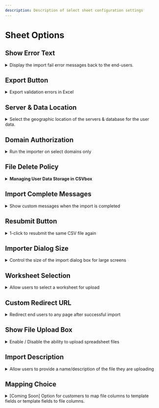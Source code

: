 ```yaml
---
description: Description of select sheet configuration settings
---
```


# Sheet Options

## Show Error Text

<details>

<summary>Display the import fail error messages back to the end-users.</summary>

<img src="../.gitbook/assets/error option.jpg" alt="" data-size="original">

To see the errors, the users will have to click the 'See Errors' button on the import complete screen.

<img src="../.gitbook/assets/errorlist.jpg" alt="" data-size="original">

</details>

## Export Button

<details>

<summary>Export validation errors in Excel</summary>

With this option, you can enable/disable the **Export** button on the verify data screen. Your users can export data to Excel while keeping the error highlighting and error messages. This helps to resolve the errors in the Excel sheet and quickly re-upload the file in CSVbox.

![](<../.gitbook/assets/Export settings.jpg>)

<img src="../.gitbook/assets/Export button.jpg" alt="" data-size="original">

![](../.gitbook/assets/Excel1.png)

</details>

## Server & Data Location

<details>

<summary>Select the geographic location of the servers &#x26; database for the user data.</summary>

Data residency refers to where the data is stored in a geographical location. The location is important usually for regulatory or policy reasons.

You have the option to select the storage location of the data uploaded by your users.

Go to **Edit Sheets** > **Options** > **Privacy & Security** section > Select the location from the dropdown.

<img src="../.gitbook/assets/locations.png" alt="" data-size="original">

The US is the default location. The other option is Europe (Germany.)

The data uploaded by the users will then pass through servers and get stored in the database situated in the selected location only.

Note, that you also have the option to not store the data at all.

The long-lived data about the import and the user files is not covered under the selected location. It mainly consists of supplementary log data helpful for troubleshooting and analyzing the import processes. This data does not include any original data from inside the user files.\
\
The image below shows how the data will flow if you select Europe as the data residency location.

<img src="../.gitbook/assets/data flow location (1).svg" alt="" data-size="original">

</details>

## Domain Authorization

<details>

<summary>Run the importer on select domains only</summary>

You can provide a list of authorized _domains/sub-domains_ for embedding the importer. The embedded importer will work on the whitelisted domains only.

Go to **Edit Sheets** > **Options** > **Authorized Domains** > Add the domain/subdomains

![](../.gitbook/assets/domains.jpg)

* If you do not whitelist any domain, then the importer embed will work on all the domains. This is the default configuration.
*   You can use the "\*" wildcard prefix to include any subdomain. A few examples:

    | Text              | Valid                        | Invalid                              |
    | ----------------- | ---------------------------- | ------------------------------------ |
    | exampleco.com     | exampleco.com                | www.exampleco.com, app.exampleco.com |
    | www.exampleco.com | www.exampleco.com            | exampleco.com, app.exampleco.com     |
    | app.exampleco.com | app.exampleco.com            | exampleco.com, www.exampleco.com     |
    | \*.exampleco.com  | all exampleco.com subdomains |                                      |

If a domain fails validation then the user will see the error screen as below:![](../.gitbook/assets/udo.jpg)

</details>

## File Delete Policy

<details>

<summary><strong>Managing User Data Storage in CSVbox</strong></summary>

You have the option to either enable or disable the storage of the user uploaded data in CSVbox. This decision can be made based on privacy preferences or specific sheet requirements.

<img src="../.gitbook/assets/image (16).png" alt="" data-size="original">

* **Do not store the file**: By enabling this option, the user-uploaded data will not be stored in the CSVbox datastore.
* **Store data**: Data will be stored on CSVbox storage. It will be auto deleted after one month.

</details>

## Import Complete Messages

<details>

<summary>Show custom messages when the import is completed</summary>

You can show customized success or failure messages when the import is complete. <img src="../.gitbook/assets/custom messages.jpg" alt="" data-size="original">

The messages can be:

1. **Static** - Any fixed text as per your requirements.
2. **Dynamic** - Provide an API to fetch the message text in real-time. The importer will append metadata (`import_id`, `sheet_id`) to the API as query parameters. This will help determine the context and return relevant messages.

</details>

## Resubmit Button

<details>

<summary>1-click to resubmit the same CSV file again</summary>

With this option, you can show or hide the Resubmit button on the Import Success screen.

The Resubmit button triggers a new import pushing the same file with the same import configuration.

This is useful during testing and debugging. You don't have to upload the file, match columns and confirm data for importing the file. Simply click the Resubmit button and push the file to the same destination.

![](<../.gitbook/assets/resubmit button.jpg>)



</details>

## Importer Dialog Size

<details>

<summary>Control the size of the import dialog box for large screens</summary>

Based on your import data structure (# of columns) you can pick between two import dialog sizes:

1.  Medium

    <figure><img src="../.gitbook/assets/medium_screen.jpg" alt=""><figcaption><p>Medium size</p></figcaption></figure>
2.  Large

    <figure><img src="../.gitbook/assets/large_screen.jpg" alt=""><figcaption><p>Large size</p></figcaption></figure>

To change the size go to sheet settings > display > Importer Dialog Size

![](<../.gitbook/assets/select size.jpg>)

Note: The dialog size configuration will be applicable for large (desktop) screens only. For smaller screens the dialog will always occupy the entire screen.

</details>

## Worksheet Selection

<details>

<summary>Allow users to select a worksheet for upload</summary>

There can be a case where the uploaded Excel file contains multiple worksheets. You can allow the users to select a worksheet for upload.

To activate worksheet selection go to sheet settings > display > File Upload > Select '**Yes**' for **Allow Worksheet Selection** option.

<img src="../.gitbook/assets/multi selection.jpg" alt="" data-size="original">

If the **Allow Worksheet Selection** option is set to '**No**' then the first worksheet will be picked up by default.

</details>

## Custom Redirect URL

<details>

<summary>Redirect end users to any page after successful import</summary>

You have the ability to specify a custom URL for redirection upon successful import completion. This enhancement is designed to provide greater flexibility and streamline your workflow by directing users to a specific page immediately after the successful import.

![](../.gitbook/assets/redirect_url.jpg)



</details>

## Show File Upload Box

<details>

<summary>Enable / Disable the ability to upload spreadsheet files</summary>

There can be a case where you need to disable user file uploads to allow only copy-pasting of the data in CSVbox. In such cases, you can hide the File Upload Box and only show the users the Copy-Paste data option.

To hide the File Upload Box go to sheet settings > display > File Upload > Select '**No**' for '**Show File Upload Box?**' option.

</details>

## Import Description

<details>

<summary>Allow users to provide a name/description of the file they are uploading</summary>

Enable users to input a name or a description for their uploaded files. File names like "contacts.csv" or "Import 123.xlsx" lack context. More descriptive labels such as "Texas Customers" or "Parts from 2022 Catalog" enhance the clarity and utility of the import.

The description input box will be visible if enabled after the user selects the file.\
\
&#x20;<img src="../.gitbook/assets/file_description (1).png" alt="" data-size="original">

The description will be pushed along with the row data at the end destination. The data will be available in the **import\_description** property:

```
    "import_id": 79418895,
    "sheet_id": 575,
    "sheet_name": "Products234248",
    "import_description": "Product Catalogue Jan 2024", 
    "env_name": "default", 
    "destination_type": "webhook",
```

The following destinations are supported:

1. API/Webhook
2. Zapier
3. [Data at Client](../getting-started/3.-receive-data.md#data-on-the-client-side)
4. [Import Complete Webhook](../getting-started/3.-receive-data.md#import-complete-webhook)

To enable the description input box:

Go to Sheet Settings > Display Tab > Select 'File Upload' Page > Go to 'Show import description' option > Select 'Yes'

![](../.gitbook/assets/import_description_option.jpg)

By default his feature is turned OFF.

A minimum of 3 characters and a maximum of 100 characters is required.&#x20;



</details>

## Mapping Choice

<details>

<summary>[Coming Soon] Option for customers to map file columns to template fields or template fields to file columns.</summary>

**Mapping Choice** feature gives users greater flexibility in mapping file columns to template fields—or vice versa.

#### How It Works:

By default, on the column mapping screen:

* **Template Fields** are static and displayed on the left.
* **Uploaded File Columns** appear on the right in a dropdown, allowing users to map them to the corresponding template fields.

![](<../.gitbook/assets/image (17).png>)

With the **Mapping Choice** option, users can **reverse this mapping direction**:

* Selecting **"Template Fields"** as the Mapping Choice flips the layout.

![](<../.gitbook/assets/image (19).png>)

* **File Columns** become static on the left, while **Template Fields** appear in the dropdown on the right, allowing users to match them accordingly.

![](<../.gitbook/assets/image (18).png>)

This added flexibility helps accommodate different file structures and user preferences, making the mapping process more intuitive.

{% hint style="info" %}
The **"Template Fields"** Mapping Choice is **not compatible** with the[ **Ignore Columns**](../advanced-installation/ignored-columns.md) functionality.
{% endhint %}

</details>



